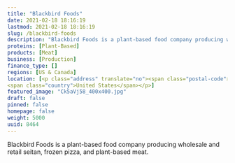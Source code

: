 ```yaml
---
title: "Blackbird Foods"
date: 2021-02-18 18:16:19
lastmod: 2021-02-18 18:16:19
slug: /blackbird-foods
description: "Blackbird Foods is a plant-based food company producing wholesale and retail seitan, frozen pizza, and plant-based meat."
proteins: [Plant-Based]
products: [Meat]
business: [Production]
finance_type: []
regions: [US & Canada]
location: [<p class="address" translate="no"><span class="postal-code">11101</span><br>
<span class="country">United States</span></p>]
featured_image: "Ck5aVj58_400x400.jpg"
draft: false
pinned: false
homepage: false
weight: 5000
uuid: 8464
---
```

<p>Blackbird Foods is a plant-based food company producing wholesale and retail seitan, frozen pizza, and plant-based meat.</p>
